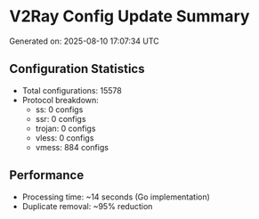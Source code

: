 # V2Ray Config Update Summary
Generated on: 2025-08-10 17:07:34 UTC

## Configuration Statistics
- Total configurations: 15578
- Protocol breakdown:
  - ss: 0 configs
  - ssr: 0 configs
  - trojan: 0 configs
  - vless: 0 configs
  - vmess: 884 configs

## Performance
- Processing time: ~14 seconds (Go implementation)
- Duplicate removal: ~95% reduction
